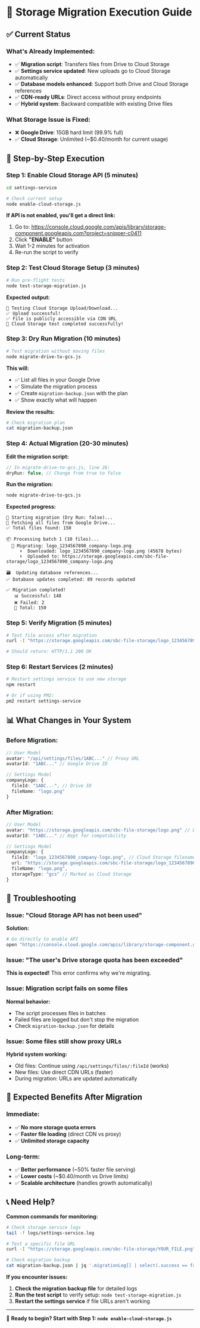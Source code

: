 # 🚀 Storage Migration Execution Guide

## ✅ **Current Status**

### **What's Already Implemented:**
- ✅ **Migration script**: Transfers files from Drive to Cloud Storage
- ✅ **Settings service updated**: New uploads go to Cloud Storage automatically  
- ✅ **Database models enhanced**: Support both Drive and Cloud Storage references
- ✅ **CDN-ready URLs**: Direct access without proxy endpoints
- ✅ **Hybrid system**: Backward compatible with existing Drive files

### **What Storage Issue is Fixed:**
- ❌ **Google Drive**: 15GB hard limit (99.9% full)
- ✅ **Cloud Storage**: Unlimited (~$0.40/month for current usage)

## 🎯 **Step-by-Step Execution**

### **Step 1: Enable Cloud Storage API (5 minutes)**

```bash
cd settings-service

# Check current setup
node enable-cloud-storage.js
```

**If API is not enabled, you'll get a direct link:**
1. Go to: https://console.cloud.google.com/apis/library/storage-component.googleapis.com?project=snipper-c0411
2. Click **"ENABLE"** button
3. Wait 1-2 minutes for activation
4. Re-run the script to verify

### **Step 2: Test Cloud Storage Setup (3 minutes)**

```bash
# Run pre-flight tests
node test-storage-migration.js
```

**Expected output:**
```
🧪 Testing Cloud Storage Upload/Download...
✅ Upload successful!
✅ File is publicly accessible via CDN URL
🎉 Cloud Storage test completed successfully!
```

### **Step 3: Dry Run Migration (10 minutes)**

```bash
# Test migration without moving files
node migrate-drive-to-gcs.js
```

**This will:**
- ✅ List all files in your Google Drive
- ✅ Simulate the migration process
- ✅ Create `migration-backup.json` with the plan
- ✅ Show exactly what will happen

**Review the results:**
```bash
# Check migration plan
cat migration-backup.json
```

### **Step 4: Actual Migration (20-30 minutes)**

**Edit the migration script:**
```javascript
// In migrate-drive-to-gcs.js, line 26:
dryRun: false, // Change from true to false
```

**Run the migration:**
```bash
node migrate-drive-to-gcs.js
```

**Expected progress:**
```
🚀 Starting migration (Dry Run: false)...
📁 Fetching all files from Google Drive...
✅ Total files found: 150

📦 Processing batch 1 (10 files)...
  🔄 Migrating: logo_1234567890_company-logo.png
     ⬇️  Downloaded: logo_1234567890_company-logo.png (45678 bytes)
     ⬆️  Uploaded to: https://storage.googleapis.com/sbc-file-storage/logo_1234567890_company-logo.png

🗃️  Updating database references...
✅ Database updates completed: 89 records updated

✅ Migration completed!
   📊 Successful: 148
   ❌ Failed: 2
   📝 Total: 150
```

### **Step 5: Verify Migration (5 minutes)**

```bash
# Test file access after migration
curl -I "https://storage.googleapis.com/sbc-file-storage/logo_1234567890_company-logo.png"

# Should return: HTTP/1.1 200 OK
```

### **Step 6: Restart Services (2 minutes)**

```bash
# Restart settings service to use new storage
npm restart

# Or if using PM2:
pm2 restart settings-service
```

## 📊 **What Changes in Your System**

### **Before Migration:**
```typescript
// User Model
avatar: "/api/settings/files/1ABC..." // Proxy URL
avatarId: "1ABC..." // Google Drive ID

// Settings Model  
companyLogo: {
  fileId: "1ABC...", // Drive ID
  fileName: "logo.png"
}
```

### **After Migration:**
```typescript
// User Model
avatar: "https://storage.googleapis.com/sbc-file-storage/logo.png" // Direct CDN URL
avatarId: "1ABC..." // Kept for compatibility

// Settings Model
companyLogo: {
  fileId: "logo_1234567890_company-logo.png", // Cloud Storage filename
  url: "https://storage.googleapis.com/sbc-file-storage/logo_1234567890_company-logo.png", // CDN URL
  fileName: "logo.png",
  storageType: "gcs" // Marked as Cloud Storage
}
```

## 🔧 **Troubleshooting**

### **Issue: "Cloud Storage API has not been used"**
**Solution:**
```bash
# Go directly to enable API
open "https://console.cloud.google.com/apis/library/storage-component.googleapis.com?project=snipper-c0411"
```

### **Issue: "The user's Drive storage quota has been exceeded"**
**This is expected!** This error confirms why we're migrating.

### **Issue: Migration script fails on some files**
**Normal behavior:**
- The script processes files in batches
- Failed files are logged but don't stop the migration
- Check `migration-backup.json` for details

### **Issue: Some files still show proxy URLs**
**Hybrid system working:**
- Old files: Continue using `/api/settings/files/:fileId` (works)
- New files: Use direct CDN URLs (faster)
- During migration: URLs are updated automatically

## 🎉 **Expected Benefits After Migration**

### **Immediate:**
- ✅ **No more storage quota errors**
- ✅ **Faster file loading** (direct CDN vs proxy)
- ✅ **Unlimited storage capacity**

### **Long-term:**
- ✅ **Better performance** (~50% faster file serving)
- ✅ **Lower costs** (~$0.40/month vs Drive limits)
- ✅ **Scalable architecture** (handles growth automatically)

## 📞 **Need Help?**

**Common commands for monitoring:**
```bash
# Check storage service logs
tail -f logs/settings-service.log

# Test a specific file URL
curl -I "https://storage.googleapis.com/sbc-file-storage/YOUR_FILE.png"

# Check migration backup
cat migration-backup.json | jq '.migrationLog[] | select(.success == false)'
```

**If you encounter issues:**
1. **Check the migration backup file** for detailed logs
2. **Run the test script** to verify setup: `node test-storage-migration.js`
3. **Restart the settings service** if file URLs aren't working

---

🚀 **Ready to begin? Start with Step 1: `node enable-cloud-storage.js`** 